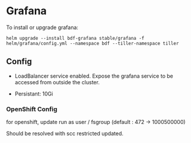 # Grafana

To install or upgrade grafana:

```
helm upgrade --install bdf-grafana stable/grafana -f helm/grafana/config.yml --namespace bdf --tiller-namespace tiller
```

## Config

* LoadBalancer service enabled.
Expose the grafana service to be accessed from outside the cluster.

* Persistant: 10Gi

### OpenShift Config

for openshift, update run as user / fsgroup (default : 472 -> 1000500000)

Should be resolved with scc restricted updated.
